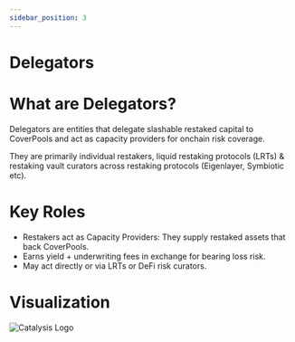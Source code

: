```yaml
---
sidebar_position: 3
---
```


# Delegators

# What are Delegators?

Delegators are entities that delegate slashable restaked capital to CoverPools and act as capacity providers for onchain risk coverage.

They are primarily individual restakers, liquid restaking protocols (LRTs) & restaking vault curators across restaking protocols (Eigenlayer, Symbiotic etc).

# Key Roles

- Restakers act as Capacity Providers: They supply restaked assets that back CoverPools.
- Earns yield + underwriting fees in exchange for bearing loss risk.
- May act directly or via LRTs or DeFi risk curators.

# Visualization

![Catalysis Logo](/img/stakeholders-delegators.svg)
